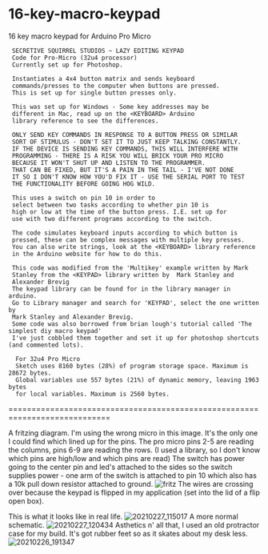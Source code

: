 # 16-key-macro-keypad
16 key macro keypad for Arduino Pro Micro


     SECRETIVE SQUIRREL STUDIOS ~ LAZY EDITING KEYPAD
     Code for Pro-Micro (32u4 processor)
     Currently set up for Photoshop.
     
     Instantiates a 4x4 button matrix and sends keyboard 
     commands/presses to the computer when buttons are pressed.
     This is set up for single button presses only.
     
     This was set up for Windows - Some key addresses may be 
     different in Mac, read up on the <KEYBOARD> Arduino 
     library reference to see the differences.
     
     ONLY SEND KEY COMMANDS IN RESPONSE TO A BUTTON PRESS OR SIMILAR 
     SORT OF STIMULUS - DON'T SET IT TO JUST KEEP TALKING CONSTANTLY.
     IF THE DEVICE IS SENDING KEY COMMANDS, THIS WILL INTERFERE WITH 
     PROGRAMMING - THERE IS A RISK YOU WILL BRICK YOUR PRO MICRO
     BECAUSE IT WON'T SHUT UP AND LISTEN TO THE PROGRAMMER. 
     THAT CAN BE FIXED, BUT IT'S A PAIN IN THE TAIL - I'VE NOT DONE
     IT SO I DON'T KNOW HOW YOU'D FIX IT - USE THE SERIAL PORT TO TEST
     THE FUNCTIONALITY BEFORE GOING HOG WILD.
     
     This uses a switch on pin 10 in order to
     select between two tasks according to whether pin 10 is 
     high or low at the time of the button press. I.E. set up for 
     use with two different programs according to the switch.
     
     The code simulates keyboard inputs according to which button is 
     pressed, these can be complex messages with multiple key presses.
     You can also write strings, look at the <KEYBOARD> library reference
     in the Arduino website for how to do this.
     
     This code was modified from the 'Multikey' example written by Mark 
     Stanley from the <KEYPAD> library written by  Mark Stanley and 
     Alexander Brevig  
     The keypad library can be found for in the library manager in arduino. 
     Go to Library manager and search for 'KEYPAD', select the one written by
     Mark Stanley and Alexander Brevig.
     Some code was also borrowed from brian lough's tutorial called 'The simplest diy macro keypad'
     I've just cobbled them together and set it up for photoshop shortcuts (and commented lots).
      
      For 32u4 Pro Micro
      Sketch uses 8160 bytes (28%) of program storage space. Maximum is 28672 bytes.
      Global variables use 557 bytes (21%) of dynamic memory, leaving 1963 bytes 
      for local variables. Maximum is 2560 bytes.
    
============================================================================
 
 A fritzing diagram. I'm using the wrong micro in this image. It's the only one I could find which lined up for the pins.
 The pro micro pins 2-5 are reading the columns, pins 6-9 are reading the rows. (I used a library, so I don't know which pins are high/low and which pins are read)
 The switch has power going to the center pin and led's attached to the sides so the switch supplies power - one arm of the switch is attached to pin 10 which also has a 10k pull down resistor attached to ground.
 ![fritz](https://user-images.githubusercontent.com/39419544/109363481-8fcd9b00-78f1-11eb-89c5-80b19dbe5c40.JPG)
The wires are crossing over because the keypad is flipped in my application (set into the lid of a flip open box).

This is what it looks like in real life.
![20210227_115017](https://user-images.githubusercontent.com/39419544/109363846-5f3a3100-78f2-11eb-9446-2093c213a6dd.jpg)
A more normal schematic.
![20210227_120434](https://user-images.githubusercontent.com/39419544/109364798-7548f100-78f4-11eb-927d-61fef3c2d793.jpg)
Asthetics n' all that, I used an old protractor case for my build. It's got rubber feet so as it skates about my desk less.
![20210226_191347](https://user-images.githubusercontent.com/39419544/109363836-5a757d00-78f2-11eb-8fe1-45667ed55e22.jpg)
